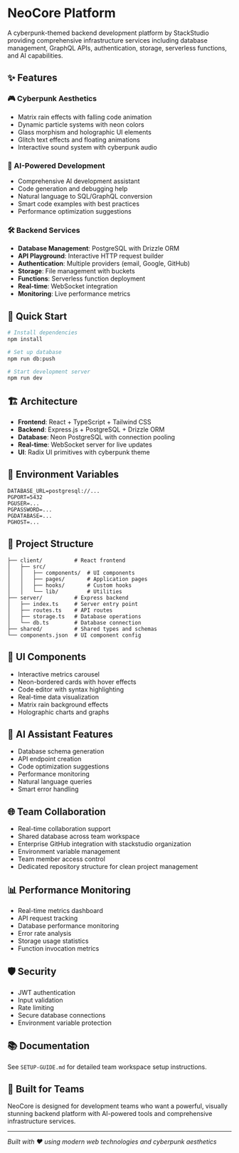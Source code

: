 # NeoCore Platform

A cyberpunk-themed backend development platform by StackStudio providing comprehensive infrastructure services including database management, GraphQL APIs, authentication, storage, serverless functions, and AI capabilities.

## ✨ Features

### 🎮 Cyberpunk Aesthetics
- Matrix rain effects with falling code animation
- Dynamic particle systems with neon colors
- Glass morphism and holographic UI elements
- Glitch text effects and floating animations
- Interactive sound system with cyberpunk audio

### 🤖 AI-Powered Development
- Comprehensive AI development assistant
- Code generation and debugging help
- Natural language to SQL/GraphQL conversion
- Smart code examples with best practices
- Performance optimization suggestions

### 🛠️ Backend Services
- **Database Management**: PostgreSQL with Drizzle ORM
- **API Playground**: Interactive HTTP request builder
- **Authentication**: Multiple providers (email, Google, GitHub)
- **Storage**: File management with buckets
- **Functions**: Serverless function deployment
- **Real-time**: WebSocket integration
- **Monitoring**: Live performance metrics

## 🚀 Quick Start

```bash
# Install dependencies
npm install

# Set up database
npm run db:push

# Start development server
npm run dev
```

## 🏗️ Architecture

- **Frontend**: React + TypeScript + Tailwind CSS
- **Backend**: Express.js + PostgreSQL + Drizzle ORM
- **Database**: Neon PostgreSQL with connection pooling
- **Real-time**: WebSocket server for live updates
- **UI**: Radix UI primitives with cyberpunk theme

## 🔧 Environment Variables

```env
DATABASE_URL=postgresql://...
PGPORT=5432
PGUSER=...
PGPASSWORD=...
PGDATABASE=...
PGHOST=...
```

## 📁 Project Structure

```
├── client/          # React frontend
│   ├── src/
│   │   ├── components/  # UI components
│   │   ├── pages/       # Application pages
│   │   ├── hooks/       # Custom hooks
│   │   └── lib/         # Utilities
├── server/          # Express backend
│   ├── index.ts     # Server entry point
│   ├── routes.ts    # API routes
│   ├── storage.ts   # Database operations
│   └── db.ts        # Database connection
├── shared/          # Shared types and schemas
└── components.json  # UI component config
```

## 🎨 UI Components

- Interactive metrics carousel
- Neon-bordered cards with hover effects
- Code editor with syntax highlighting
- Real-time data visualization
- Matrix rain background effects
- Holographic charts and graphs

## 🔮 AI Assistant Features

- Database schema generation
- API endpoint creation
- Code optimization suggestions
- Performance monitoring
- Natural language queries
- Smart error handling

## 🌐 Team Collaboration

- Real-time collaboration support
- Shared database across team workspace
- Enterprise GitHub integration with stackstudio organization
- Environment variable management
- Team member access control
- Dedicated repository structure for clean project management

## 📊 Performance Monitoring

- Real-time metrics dashboard
- API request tracking
- Database performance monitoring
- Error rate analysis
- Storage usage statistics
- Function invocation metrics

## 🛡️ Security

- JWT authentication
- Input validation
- Rate limiting
- Secure database connections
- Environment variable protection

## 📚 Documentation

See `SETUP-GUIDE.md` for detailed team workspace setup instructions.

## 🎯 Built for Teams

NeoCore is designed for development teams who want a powerful, visually stunning backend platform with AI-powered tools and comprehensive infrastructure services.

---

*Built with ❤️ using modern web technologies and cyberpunk aesthetics*